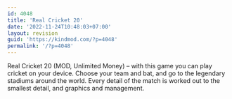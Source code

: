 ```yaml
---
id: 4048
title: 'Real Cricket 20'
date: '2022-11-24T10:48:03+07:00'
layout: revision
guid: 'https://kindmod.com/?p=4048'
permalink: '/?p=4048'
---
```


Real Cricket 20 (MOD, Unlimited Money) – with this game you can play cricket on your device. Choose your team and bat, and go to the legendary stadiums around the world. Every detail of the match is worked out to the smallest detail, and graphics and management.